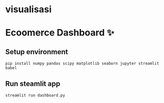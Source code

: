 # visualisasi

# Ecoomerce Dashboard ✨

## Setup environment
```
pip install numpy pandas scipy matplotlib seaborn jupyter streamlit babel
```

## Run steamlit app
```
streamlit run dashboard.py
```
